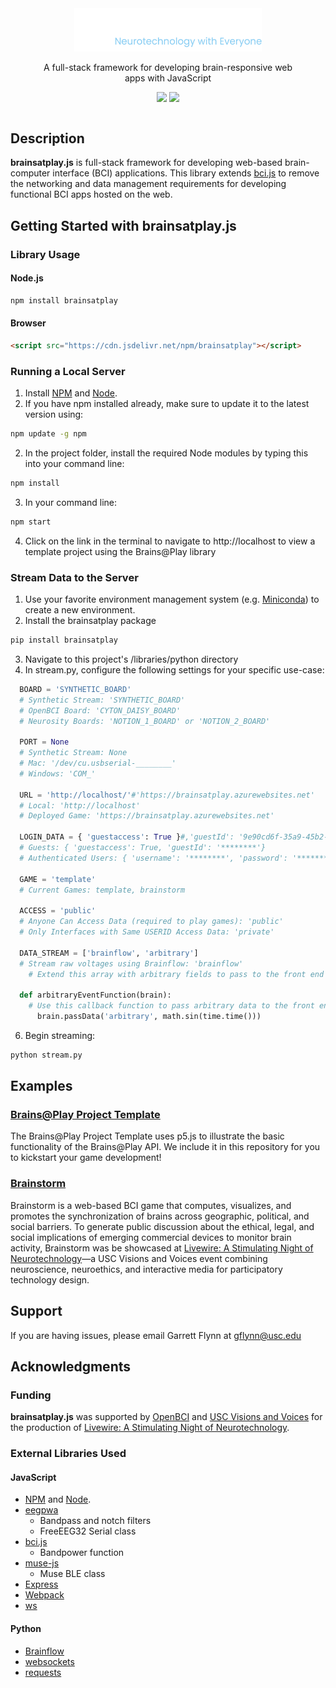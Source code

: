 <div style="display: flex; align-items: center;  justify-content:center;margin-bottom: 25px;">
<div style="text-align:center; width: 400px;">
<img src="./logo.png" style="width: 300px;">
<p>A full-stack framework for developing brain-responsive web apps with JavaScript</p>

<img src="https://img.shields.io/badge/github-source_code-blue.svg?logo=github&logoColor=white"
href="https://github.com/brainsatplay/brainsatplay">
<img src="https://img.shields.io/badge/License-MIT-yellow.svg"
href="https://opensource.org/licenses/MIT">
</div>
</div>

## Description
**brainsatplay.js** is full-stack framework for developing web-based brain-computer interface (BCI) applications. This library extends [bci.js](https://bci.js.org/) to remove the networking and data management requirements for developing functional BCI apps hosted on the web.

## Getting Started with brainsatplay.js
### Library Usage
#### Node.js
```bash
npm install brainsatplay
``` 

#### Browser
```html
<script src="https://cdn.jsdelivr.net/npm/brainsatplay"></script>
``` 
### Running a Local Server
1. Install [NPM](https://www.npmjs.com/) and [Node](https://nodejs.org/en/).
2. If you have npm installed already, make sure to update it to the latest version using:
```bash
npm update -g npm
```
2. In the project folder, install the required Node modules by typing this into your command line:
```bash
npm install
``` 
3. In your command line:
```bash
npm start
```
4. Click on the link in the terminal to navigate to http://localhost to view a template project using the Brains@Play library

### Stream Data to the Server
1. Use your favorite environment management system (e.g. [Miniconda](https://docs.conda.io/en/latest/miniconda.html)) to create a new environment.
2. Install the brainsatplay package
```bash
pip install brainsatplay
```
3. Navigate to this project's /libraries/python directory
4. In stream.py, configure the following settings for your specific use-case:
```python
  BOARD = 'SYNTHETIC_BOARD' 
  # Synthetic Stream: 'SYNTHETIC_BOARD'
  # OpenBCI Board: 'CYTON_DAISY_BOARD'
  # Neurosity Boards: 'NOTION_1_BOARD' or 'NOTION_2_BOARD'

  PORT = None
  # Synthetic Stream: None
  # Mac: '/dev/cu.usbserial-________'
  # Windows: 'COM_'
                  
  URL = 'http://localhost/'#'https://brainsatplay.azurewebsites.net'
  # Local: 'http://localhost'
  # Deployed Game: 'https://brainsatplay.azurewebsites.net'

  LOGIN_DATA = { 'guestaccess': True }#,'guestId': '9e90cd6f-35a9-45b2-9d7b-229968275025' }
  # Guests: { 'guestaccess': True, 'guestId': '********'}
  # Authenticated Users: { 'username': '********', 'password': '********' }
  
  GAME = 'template'
  # Current Games: template, brainstorm

  ACCESS = 'public'
  # Anyone Can Access Data (required to play games): 'public'
  # Only Interfaces with Same USERID Access Data: 'private'

  DATA_STREAM = ['brainflow', 'arbitrary']
  # Stream raw voltages using Brainflow: 'brainflow'
    # Extend this array with arbitrary fields to pass to the front end

  def arbitraryEventFunction(brain): 
    # Use this callback function to pass arbitrary data to the front end (corresponding to fields in DATA_STREAM)
      brain.passData('arbitrary', math.sin(time.time()))
```
6. Begin streaming:
```bash
python stream.py
```

##  Examples
### [Brains@Play Project Template](https://brainsatplay.com/template) 
The Brains@Play Project Template uses p5.js to illustrate the basic functionality of the Brains@Play API. We include it in this repository for you to kickstart your game development! 

### [Brainstorm](https://brainsatplay.com/brainstorm) 
Brainstorm is a web-based BCI game that computes, visualizes, and promotes the synchronization of brains across geographic, political, and social barriers. To generate public discussion about the ethical, legal, and social implications of emerging commercial devices to monitor brain activity, Brainstorm was be showcased at [Livewire: A Stimulating Night of Neurotechnology](https://visionsandvoices.usc.edu/eventdetails/?event_id=33741435186601&s_type=&s_genre=)—a USC Visions and Voices event combining neuroscience, neuroethics, and interactive media for participatory technology design.

## Support

If you are having issues, please email Garrett Flynn at gflynn@usc.edu

## Acknowledgments
### Funding
**brainsatplay.js** was supported by [OpenBCI](https://openbci.com/) and [USC Visions and Voices](https://visionsandvoices.usc.edu/) for the production of [Livewire: A Stimulating Night of Neurotechnology](https://visionsandvoices.usc.edu/eventdetails/?event_id=33741435186601&s_type=&s_genre=).

### External Libraries Used
#### JavaScript
- [NPM](https://www.npmjs.com/) and [Node](https://nodejs.org/en/).
- [eegpwa](https://github.com/moothyknight/eegpwa)
  - Bandpass and notch filters
  - FreeEEG32 Serial class
- [bci.js](https://bci.js.org/)
  - Bandpower function
- [muse-js](https://github.com/urish/muse-js/tree/master/src)
  - Muse BLE class
- [Express](https://expressjs.com/)
- [Webpack](https://webpack.js.org/)
- [ws](https://www.npmjs.com/package/ws)

#### Python
- [Brainflow](https://brainflow.readthedocs.io/en/stable/index.html)
- [websockets](https://websockets.readthedocs.io/en/stable/intro.html)
- [requests](https://requests.readthedocs.io/en/master/)


